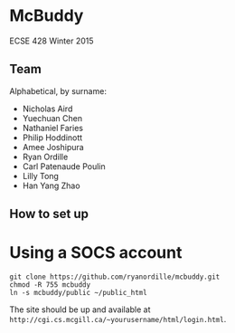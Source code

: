 # McBuddy

ECSE 428 Winter 2015

## Team

Alphabetical, by surname:

* Nicholas Aird
* Yuechuan Chen
* Nathaniel Faries
* Philip Hoddinott
* Amee Joshipura
* Ryan Ordille
* Carl Patenaude Poulin
* Lilly Tong
* Han Yang Zhao

## How to set up

# Using a SOCS account

    git clone https://github.com/ryanordille/mcbuddy.git
    chmod -R 755 mcbuddy
    ln -s mcbuddy/public ~/public_html

The site should be up and available at `http://cgi.cs.mcgill.ca/~yourusername/html/login.html`.
